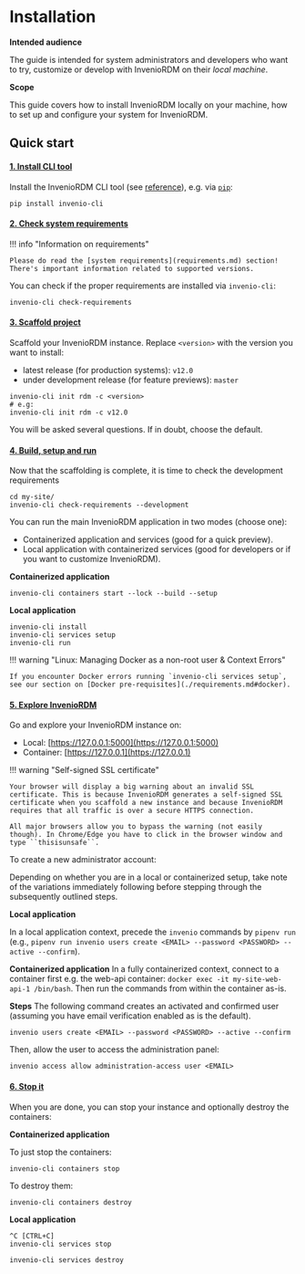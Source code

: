 # Installation

**Intended audience**

The guide is intended for system administrators and developers who want to try, customize or develop with InvenioRDM on their _local machine_.

**Scope**

This guide covers how to install InvenioRDM locally on your machine, how to set up and configure your system for InvenioRDM.

## Quick start

#### [1. Install CLI tool](cli.md)

Install the InvenioRDM CLI tool (see [reference](../reference/cli.md)), e.g. via [`pip`](https://pip.pypa.io/en/stable/):

```shell
pip install invenio-cli
```

#### [2. Check system requirements](requirements.md)

!!! info "Information on requirements"

    Please do read the [system requirements](requirements.md) section!
    There's important information related to supported versions.

You can check if the proper requirements are installed via `invenio-cli`:

```shell
invenio-cli check-requirements
```

#### [3. Scaffold project](scaffold.md)

Scaffold your InvenioRDM instance. Replace ``<version>`` with the version you want to install:

- latest release (for production systems): ``v12.0``
- under development release (for feature previews): ``master``

```shell
invenio-cli init rdm -c <version>
# e.g:
invenio-cli init rdm -c v12.0
```

You will be asked several questions. If in doubt, choose the default.


#### [4. Build, setup and run](build-setup-run.md)

Now that the scaffolding is complete, it is time to check the development requirements

```shell
cd my-site/
invenio-cli check-requirements --development
```


You can run the main InvenioRDM application in two modes (choose one):

- Containerized application and services (good for a quick preview).
- Local application with containerized services (good for developers or if you want to customize InvenioRDM).

**Containerized application**

```shell
invenio-cli containers start --lock --build --setup
```

**Local application**

```shell
invenio-cli install
invenio-cli services setup
invenio-cli run
```

!!! warning "Linux: Managing Docker as a non-root user & Context Errors"

    If you encounter Docker errors running `invenio-cli services setup`, see our section on [Docker pre-requisites](./requirements.md#docker).

#### [5. Explore InvenioRDM](run.md)

Go and explore your InvenioRDM instance on:

- Local: [https://127.0.0.1:5000](https://127.0.0.1:5000)
- Container: [https://127.0.0.1](https://127.0.0.1)

!!! warning "Self-signed SSL certificate"

    Your browser will display a big warning about an invalid SSL certificate. This is because InvenioRDM generates a self-signed SSL certificate when you scaffold a new instance and because InvenioRDM requires that all traffic is over a secure HTTPS connection.

    All major browsers allow you to bypass the warning (not easily though). In Chrome/Edge you have to click in the browser window and type ``thisisunsafe``.

To create a new administrator account:

Depending on whether you are in a local or containerized setup, take note of the variations immediately following before stepping through the subsequently outlined steps.

**Local application**

In a local application context, precede the `invenio` commands by `pipenv run` (e.g., `pipenv run invenio users create <EMAIL> --password <PASSWORD> --active --confirm`).

**Containerized application**
In a fully containerized context, connect to a container first e.g. the web-api container: `docker exec -it my-site-web-api-1 /bin/bash`. Then run the commands from within the container as-is.

**Steps**
The following command creates an activated and confirmed user (assuming you have email verification enabled as is the default).

```shell
invenio users create <EMAIL> --password <PASSWORD> --active --confirm
```

Then, allow the user to access the administration panel:

```shell
invenio access allow administration-access user <EMAIL>
```

#### [6. Stop it](destroy.md)

When you are done, you can stop your instance and optionally destroy the containers:

**Containerized application**

To just stop the containers:

```shell
invenio-cli containers stop
```

To destroy them:

```shell
invenio-cli containers destroy
```

**Local application**

```shell
^C [CTRL+C]
invenio-cli services stop
```

```shell
invenio-cli services destroy
```
